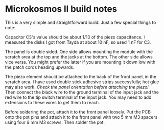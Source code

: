# Microkosmos II build notes

This is a very simple and straightforward build. Just a few special things to note:

Capacitor C3's value should be about 1/10 of the piezo capacitance. I measured the disks I got from Tayda at about 10 nF, so used 1 nF for C3.

The panel is double sided. One side allows mounting the module with the scratch area at the top and the jacks at the bottom. The other side allows vice versa. You might prefer the latter if you are mounting it down low with the patch cords heading upwards.

The piezo element should be attached to the back of the front panel, in the scratch area. I have used double stick adhesive strips successfully; hot glue may also work. *Check the panel orientation before attaching the piezo!* Then connect the black wire to the ground terminal of the input jack and the red wire to the tip switch terminal of the input jack. You may need to add extensions to these wires to get them to reach.

Before soldering the pot, attach it to the front panel loosely. Put the PCB onto the pot pins and attach it to the front panel with two 5 mm M3 spacers using four 6 mm M3 screws. Then solder the pot.